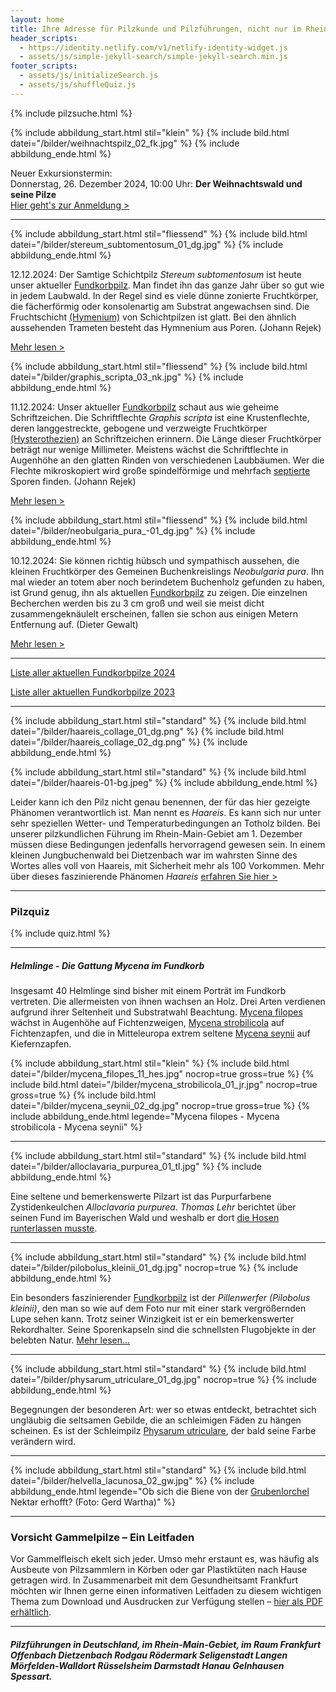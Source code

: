 ```yaml
---
layout: home
title: Ihre Adresse für Pilzkunde und Pilzführungen, nicht nur im Rhein-Main-Gebiet
header_scripts:
  - https://identity.netlify.com/v1/netlify-identity-widget.js
  - assets/js/simple-jekyll-search/simple-jekyll-search.min.js
footer_scripts:
  - assets/js/initializeSearch.js
  - assets/js/shuffleQuiz.js
---
```

 {% include pilzsuche.html %}

{% include abbildung_start.html stil="klein" %}
{% include bild.html datei="/bilder/weihnachtspilz_02_fk.jpg" %}
{% include abbildung_ende.html %}

Neuer Exkursionstermin:\
Donnerstag, 26. Dezember 2024, 10:00 Uhr: **Der Weihnachtswald und seine Pilze**\
[Hier geht's zur Anmeldung >](/termine)

- - -

{% include abbildung_start.html stil="fliessend" %}
{% include bild.html datei="/bilder/stereum_subtomentosum_01_dg.jpg" %}
{% include abbildung_ende.html %}

12.12.2024: Der Samtige Schichtpilz *Stereum subtomentosum* ist heute unser aktueller [Fundkorbpilz](AA "Glossar-"). Man findet ihn das ganze Jahr über so gut wie in jedem Laubwald. In der Regel sind es viele dünne zonierte Fruchtkörper, die fächerförmig oder konsolenartig am Substrat angewachsen sind. Die Fruchtschicht [(Hymenium)](Hymenium "Glossar-") von Schichtpilzen ist glatt. Bei den ähnlich aussehenden Trameten besteht das Hymnenium aus Poren. (Johann Rejek)

[Mehr lesen >](/pilze/stereum-subtomentosum-samtiger-schichtpilz) 

<div style="clear:  both"></div> 
 

{% include abbildung_start.html stil="fliessend" %}
{% include bild.html datei="/bilder/graphis_scripta_03_nk.jpg" %}
{% include abbildung_ende.html %}

11.12.2024: Unser aktueller [Fundkorbpilz](AA "Glossar-") schaut aus wie geheime Schriftzeichen. Die Schriftflechte *Graphis scripta* ist eine Krustenflechte, deren langgestreckte, gebogene und verzweigte Fruchtkörper [(Hysterothezien)](Hysterothezien "Glossar-") an Schriftzeichen erinnern. Die Länge dieser Fruchtkörper beträgt nur wenige Millimeter. Meistens wächst die Schriftflechte in Augenhöhe an den glatten Rinden von verschiedenen Laubbäumen. Wer die Flechte mikroskopiert wird große spindelförmige und mehrfach [septierte](Septen "Glossar-") Sporen finden. (Johann Rejek)

[Mehr lesen >](/pilze/graphis-scripta-schriftflechte) 

<div style="clear:  both"></div> 

{% include abbildung_start.html stil="fliessend" %}
{% include bild.html datei="/bilder/neobulgaria_pura_-01_dg.jpg" %}
{% include abbildung_ende.html %}

10.12.2024: Sie können richtig hübsch und sympathisch aussehen, die kleinen Fruchtkörper des Gemeinen Buchenkreislings *Neobulgaria pura*. Ihn mal wieder an totem aber noch berindetem Buchenholz gefunden zu haben, ist Grund genug, ihn als aktuellen [Fundkorbpilz](AA "Glossar-") zu zeigen. Die einzelnen Becherchen werden bis zu 3 cm groß und weil sie meist dicht zusammengeknäulelt erscheinen, fallen sie schon aus einigen Metern Entfernung auf. (Dieter Gewalt)

[Mehr lesen >](/pilze/neobulgaria-pura-gemeiner-buchenkreisling) 

<div style="clear:  both"></div> 



- - -

[Liste aller aktuellen Fundkorbpilze 2024](/artikel/liste-aller-aktuellen-fundkorbpilze-2024.html)

[Liste aller aktuellen Fundkorbpilze 2023](/artikel/liste-aller-aktuellen-fundkorbpilze-2023.html)

- - -

{% include abbildung_start.html stil="standard" %}
{% include bild.html datei="/bilder/haareis_collage_01_dg.png" %}
{% include bild.html datei="/bilder/haareis_collage_02_dg.png" %}
{% include abbildung_ende.html %}

{% include abbildung_start.html stil="standard" %}
{% include bild.html datei="/bilder/haareis-01-bg.jpeg" %}
{% include abbildung_ende.html %}

Leider kann ich den Pilz nicht genau benennen, der für das hier gezeigte Phänomen verantwortlich ist. Man nennt es *Haareis.* Es kann sich nur unter sehr speziellen Wetter- und Temperaturbedingungen an Totholz bilden. Bei unserer pilzkundlichen Führung im Rhein-Main-Gebiet am 1. Dezember müssen diese Bedingungen jedenfalls hervorragend gewesen sein. In einem kleinen Jungbuchenwald bei Dietzenbach war im wahrsten Sinne des Wortes alles voll von Haareis, mit Sicherheit mehr als 100 Vorkommen. Mehr über dieses faszinierende Phänomen *Haareis* [erfahren Sie hier >](/artikel/haareis) 

- - -

### Pilzquiz

{% include quiz.html %}

- - -

##### Helmlinge - Die Gattung *Mycena* im Fundkorb

Insgesamt 40 Helmlinge sind bisher mit einem Porträt im Fundkorb vertreten. Die allermeisten von ihnen wachsen an Holz. Drei Arten verdienen aufgrund ihrer Seltenheit und Substratwahl Beachtung. [Mycena filopes](/pilze/mycena-filopes-zerbrechlicher-fadenhelmling) wächst in Augenhöhe auf Fichtenzweigen, [Mycena strobilicola](/pilze/mycena-strobilicola-fichtenzapfenhelmling) auf Fichtenzapfen, und die in Mitteleuropa extrem seltene [Mycena seynii](/pilze/mycena-seynii-mediterraner-kiefernzapfenhelmling) auf Kiefernzapfen.

{% include abbildung_start.html stil="klein" %}
{% include bild.html datei="/bilder/mycena_filopes_11_hes.jpg" nocrop=true gross=true %}
{% include bild.html datei="/bilder/mycena_strobilicola_01_jr.jpg" nocrop=true gross=true %}
{% include bild.html datei="/bilder/mycena_seynii_02_dg.jpg" nocrop=true gross=true %}
{% include abbildung_ende.html legende="Mycena filopes - Mycena strobilicola - Mycena seynii" %}

- - -

{% include abbildung_start.html stil="standard" %}
{% include bild.html datei="/bilder/alloclavaria_purpurea_01_tl.jpg" %}
{% include abbildung_ende.html %}

Eine seltene und bemerkenswerte Pilzart ist das Purpurfarbene Zystidenkeulchen *Alloclavaria purpurea*. *Thomas Lehr* berichtet über seinen Fund im Bayerischen Wald und weshalb er dort [die Hosen runterlassen musste](/pilze/alloclavaria-purpurea-purpurfarbenes-zystidenkeulchen).

- - -

{% include abbildung_start.html stil="standard" %}
{% include bild.html datei="/bilder/pilobolus_kleinii_01_dg.jpg" nocrop=true %}
{% include abbildung_ende.html %}

Ein besonders faszinierender [Fundkorbpilz](AA "Glossar-") ist der *Pillenwerfer (Pilobolus kleinii)*, den man so wie auf dem Foto nur mit einer stark vergrößernden Lupe sehen kann. Trotz seiner Winzigkeit ist er ein bemerkenswerter Rekordhalter. Seine Sporenkapseln sind die schnellsten Flugobjekte in der belebten Natur. [Mehr lesen...](/pilze/pilobolus-kleinii-pillenwerfer)

- - -

{% include abbildung_start.html stil="standard" %}
{% include bild.html datei="/bilder/physarum_utriculare_01_dg.jpg" nocrop=true %}
{% include abbildung_ende.html %}

Begegnungen der besonderen Art: wer so etwas entdeckt, betrachtet sich ungläubig die seltsamen Gebilde, die an schleimigen Fäden zu hängen scheinen. Es ist der Schleimpilz [Physarum utriculare](/pilze/physarum-utriculare-fadenfruchtschleimpilz), der bald seine Farbe verändern wird.

- - -

{% include abbildung_start.html stil="standard" %}
{% include bild.html datei="/bilder/helvella_lacunosa_02_gw.jpg" %}
{% include abbildung_ende.html legende="Ob sich die Biene von der <a href='/pilze/helvella-lacunosa-grubenlorchel'>Grubenlorchel</a> Nektar erhofft?  (Foto: Gerd Wartha)" %}

- - -

### Vorsicht Gammelpilze – Ein Leitfaden

Vor Gammelfleisch ekelt sich jeder. Umso mehr erstaunt es, was häufig als Ausbeute von Pilzsammlern in Körben oder gar Plastiktüten nach Hause getragen wird. In Zusammenarbeit mit dem Gesundheitsamt Frankfurt möchten wir Ihnen gerne einen informativen Leitfaden zu diesem wichtigen Thema zum Download und Ausdrucken zur Verfügung stellen – [hier als PDF erhältlich](/assets/docs/Fundkorb.de-Gammelpilze.pdf).

- - -

##### Pilzführungen in Deutschland, im Rhein-Main-Gebiet, im Raum Frankfurt Offenbach Dietzenbach Rodgau Rödermark Seligenstadt Langen Mörfelden-Walldort Rüsselsheim Darmstadt Hanau Gelnhausen Spessart.